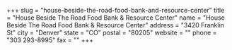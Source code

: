 +++
slug = "house-beside-the-road-food-bank-and-resource-center"
title = "House Beside The Road Food Bank & Resource Center"
name = "House Beside The Road Food Bank & Resource Center"
address = "3420 Franklin St"
city = "Denver"
state = "CO"
postal = "80205"
website = ""
phone = "303 293-8995"
fax = ""
+++
